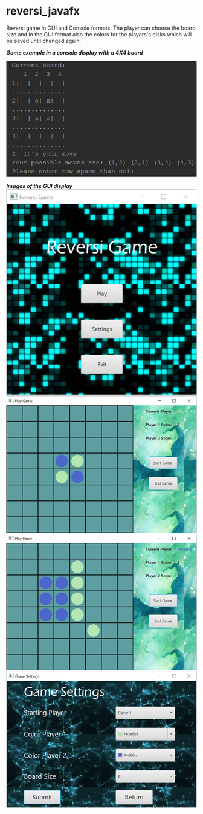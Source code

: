 # reversi_javafx
Reversi game in GUI and Console formats.
The player can choose the board size and in the GUI format also the colors for the players's disks which will be saved until changed again.

***Game example in a console display with a 4X4 board***

![](https://github.com/DoreenVas/reversi_javafx/blob/master/GamePic/console2.png)

***Images of the GUI display*** 
![](https://github.com/DoreenVas/reversi_javafx/blob/master/GamePic/main.png)
![](https://github.com/DoreenVas/reversi_javafx/blob/master/GamePic/game.png)
![](https://github.com/DoreenVas/reversi_javafx/blob/master/GamePic/game2.png)
![](https://github.com/DoreenVas/reversi_javafx/blob/master/GamePic/settings.png)
